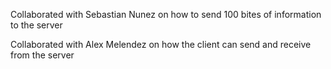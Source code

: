 Collaborated with Sebastian Nunez on how to send 100 bites of information to the server


Collaborated with Alex Melendez on how the client can send and receive from the server